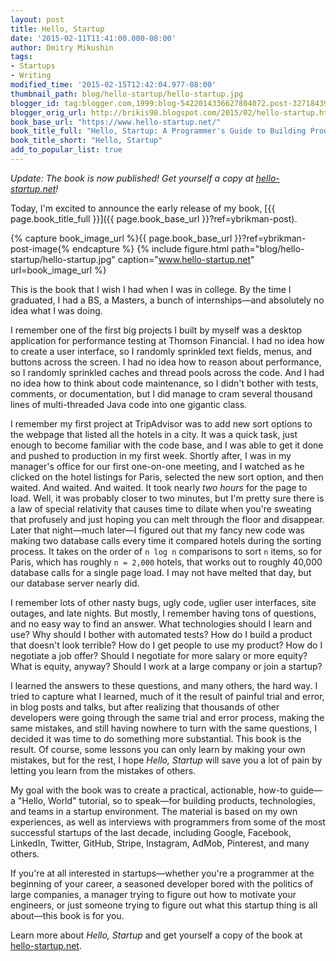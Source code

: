 ```yaml
---
layout: post
title: Hello, Startup
date: '2015-02-11T11:41:00.000-08:00'
author: Dmitry Mikushin
tags:
- Startups
- Writing
modified_time: '2015-02-15T12:42:04.977-08:00'
thumbnail_path: blog/hello-startup/hello-startup.jpg
blogger_id: tag:blogger.com,1999:blog-5422014336627804072.post-3271843985604725456
blogger_orig_url: http://brikis98.blogspot.com/2015/02/hello-startup.html
book_base_url: "https://www.hello-startup.net/"
book_title_full: "Hello, Startup: A Programmer's Guide to Building Products, Technologies, and Teams"
book_title_short: "Hello, Startup"
add_to_popular_list: true
---
```


*Update: The book is now published! Get yourself a copy at
[hello-startup.net](https://www.hello-startup.net/?ref=ybrikman-post-update-note)!*

Today, I'm excited to announce the early release of my book,
[{{ page.book_title_full }}]({{ page.book_base_url }}?ref=ybrikman-post).

{% capture book_image_url %}{{ page.book_base_url }}?ref=ybrikman-post-image{% endcapture %}
{% include figure.html path="blog/hello-startup/hello-startup.jpg" caption="www.hello-startup.net" url=book_image_url %}

This is the book that I wish I had when I was in college. By the time I
graduated, I had a BS, a Masters, a bunch of internships&mdash;and absolutely
no idea what I was doing.

I remember one of the first big projects I built by myself was a desktop
application for performance testing at Thomson Financial. I had no idea how to
create a user interface, so I randomly sprinkled text fields, menus, and
buttons across the screen. I had no idea how to reason about performance, so I
randomly sprinkled caches and thread pools across the code. And I had no idea
how to think about code maintenance, so I didn't bother with tests, comments,
or documentation, but I did manage to cram several thousand lines of
multi-threaded Java code into one gigantic class.

I remember my first project at TripAdvisor was to add new sort options to the
webpage that listed all the hotels in a city. It was a quick task, just enough
to become familiar with the code base, and I was able to get it done and pushed
to production in my first week. Shortly after, I was in my manager's office for
our first one-on-one meeting, and I watched as he clicked on the hotel listings
for Paris, selected the new sort option, and then waited. And waited. And
waited. It took nearly *two hours* for the page to load. Well, it was probably
closer to two minutes, but I'm pretty sure there is a law of special relativity
that causes time to dilate when you're sweating that profusely and just hoping
you can melt through the floor and disappear. Later that night&mdash;much
later&mdash;I figured out that my fancy new code was making two database calls
every time it compared hotels during the sorting process. It takes on the order
of `n log n` comparisons to sort `n` items, so for Paris, which has roughly
`n = 2,000` hotels, that works out to roughly 40,000 database calls for a
single page load. I may not have melted that day, but our database server
nearly did.

I remember lots of other nasty bugs, ugly code, uglier user interfaces, site
outages, and late nights. But mostly, I remember having tons of questions, and
no easy way to find an answer. What technologies should I learn and use? Why
should I bother with automated tests? How do I build a product that doesn't
look terrible? How do I get people to use my product? How do I negotiate a job
offer? Should I negotiate for more salary or more equity? What is equity,
anyway? Should I work at a large company or join a startup?

I learned the answers to these questions, and many others, the hard way. I
tried to capture what I learned, much of it the result of painful trial and
error, in blog posts and talks, but after realizing that thousands of other
developers were going through the same trial and error process, making the same
mistakes, and still having nowhere to turn with the same questions, I decided
it was time to do something more substantial. This book is the result. Of
course, some lessons you can only learn by making your own mistakes, but for
the rest, I hope *Hello, Startup* will save you a lot of pain by letting you
learn from the mistakes of others.

My goal with the book was to create a practical, actionable, how-to
guide&mdash;a "Hello, World" tutorial, so to speak&mdash;for building products,
technologies, and teams in a startup environment. The material is based on my
own experiences, as well as interviews with programmers from some of the most
successful startups of the last decade, including Google, Facebook, LinkedIn,
Twitter, GitHub, Stripe, Instagram, AdMob, Pinterest, and many others.

If you're at all interested in startups&mdash;whether you're a programmer at
the beginning of your career, a seasoned developer bored with the politics of
large companies, a manager trying to figure out how to motivate your engineers,
or just someone trying to figure out what this startup thing is all
about&mdash;this book is for you.

Learn more about *Hello, Startup* and get yourself a copy of the
book at [hello-startup.net](https://www.hello-startup.net/?ref=ybrikman-post-bottom-link).





